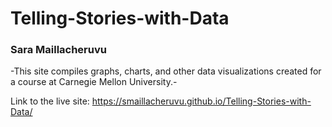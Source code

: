 # Telling-Stories-with-Data

### Sara Maillacheruvu 

-This site compiles graphs, charts, and other data visualizations created for a course at Carnegie Mellon University.-

Link to the live site: https://smaillacheruvu.github.io/Telling-Stories-with-Data/
